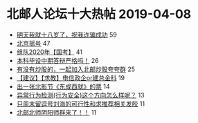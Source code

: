 # 北邮人论坛十大热帖 2019-04-08

- [明天我就十八岁了，祝我诈骗成功](https://bbs.byr.cn/article/Feeling/3105832) 59
- [北京摇号](https://bbs.byr.cn/article/Talking/6111021) 47
- [组队2020年【国考】](https://bbs.byr.cn/article/CivilServant/42682) 41
- [本科毕设中期答辩严格吗！](https://bbs.byr.cn/article/StudyShare/190543) 26
- [有没有炒股的，一起加入北邮炒股夸夸群](https://bbs.byr.cn/article/Friends/1919409) 25
- [【建议】【求教】电信政企or建总金科](https://bbs.byr.cn/article/Job/2019412) 19
- [出一张北影节《东成西就》的票](https://bbs.byr.cn/article/Movie/314228) 14
- [异常行为检测(行为安全)这个方向怎么样呢？](https://bbs.byr.cn/article/ML_DM/33702) 13
- [只周末留逗号刘海的可行性和求推荐相关发胶](https://bbs.byr.cn/article/Beauty/326715) 11
- [北邮北师阴阳师群来了！！](https://bbs.byr.cn/article/Picture/3240090) 11


